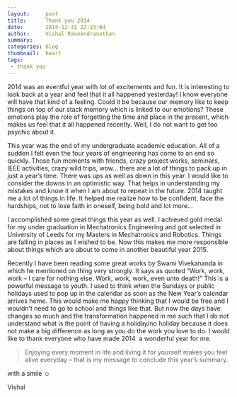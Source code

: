 ```yaml
---
layout:     post
title:      Thank you 2014
date:       2014-12-31 22:23:04
author:     Vishal Raveendranathan
summary:    
categories: blog
thumbnail:  heart
tags:
 - thank you
---
```


2014 was an eventful year with lot of excitements and fun. It is interesting to look back at a year and feel that it all happened yesterday! I know everyone will have that kind of a feeling. Could it be because our memory like to keep things on top of our stack memory which is linked to our emotions? These emotions play the role of forgetting the time and place in the present, which makes us feel that it all happened recently. Well, I do not want to get too psychic about it.

This year was the end of my undergraduate academic education. All of a sudden I felt even the four years of engineering has come to an end so quickly. Those fun moments with friends, crazy project works, seminars, IEEE activities, crazy wild trips, wow… there are a lot of things to pack up in just a year’s time. There was ups as well as down in this year. I would like to consider the downs in an optimistic way. That helps in understanding my mistakes and know it when I am about to repeat in the future. 2014 taught me a lot of things in life. It helped me realize how to be confident, face the hardships, not to lose faith in oneself, being bold and lot more…

I accomplished some great things this year as well. I achieved gold medal for my under graduation in Mechatronics Engineering and got selected in University of Leeds for my Masters in Mechatronics and Robotics. Things are falling in places as I wished to be. Now this makes me more responsible about things which are about to come in another beautiful year 2015.

Recently I have been reading some great works by Swami Vivekananda in which he mentioned on thing very strongly. It says as quoted “Work, work, work – I care for nothing else. Work, work, work, even unto death!” This is a powerful message to youth. I used to think when the Sundays or public holidays used to pop up in the calendar as soon as the New Year’s calendar arrives home. This would make me happy thinking that I would be free and I wouldn’t need to go to school and things like that. But now the days have changes so much and the transformation happened in me such that I do not understand what is the point of having a holiday/no holiday because it does not make a big difference as long as you do the work you love to do. I would like to thank everyone who have made 2014  a wonderful year for me.

> Enjoying every moment in life and living it for yourself makes you feel alive everyday – that is my message to conclude this year’s summary.

with a smile ☺

Vishal